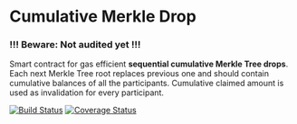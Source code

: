 # Cumulative Merkle Drop

### !!! Beware: Not audited yet !!!

Smart contract for gas efficient **sequential cumulative Merkle Tree drops**. Each next Merkle Tree root replaces previous one and should contain cumulative balances of all the participants. Cumulative claimed amount is used as invalidation for every participant.

[![Build Status](https://github.com/1inch/cumulative-merkle-drop/actions/workflows/test.yml/badge.svg)](https://github.com/1inch/cumulative-merkle-drop/actions)
[![Coverage Status](https://coveralls.io/repos/github/1inch/cumulative-merkle-drop/badge.svg?branch=master)](https://coveralls.io/github/1inch/cumulative-merkle-drop?branch=master)
